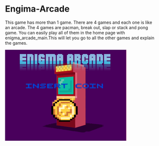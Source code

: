 <h1> Engima-Arcade </h1>

<p>This game has more than 1 game. There are 4 games and each one is like an arcade. The 4 games are pacman, break out, slap or stack and pong game. You can easily play all of them in the home page with enigma_arcade_main.This will let you go to all the other games and explain the games.</p>



<img src="Cover.PNG" width= "400" height="300">
